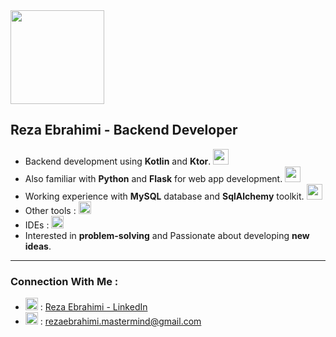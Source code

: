 <div>
<img style="height:150px" src="https://github.com/rezaaebraahimi/rezaaebraahimi/assets/117990649/5a1e6dd0-8ebd-459b-90f6-9030e7b3e174"/>
<h2>Reza Ebrahimi - Backend Developer</h2>

- Backend development using **Kotlin** and **Ktor**. <img style="height:25px" src="https://skillicons.dev/icons?i=kotlin,ktor&theme=dark"/><br>
- Also familiar with **Python** and **Flask** for web app development. <img style="height:25px" src="https://skillicons.dev/icons?i=python,flask&theme=dark"/> <br>
- Working experience with **MySQL** database and **SqlAlchemy** toolkit. <img style="height:25px" src="https://skillicons.dev/icons?i=mysql&theme=dark" /><br>
- Other tools : <img style="height:20px" src="https://skillicons.dev/icons?i=git,github,html,css&theme=dark" />
- IDEs : <img style="height:20px" src="https://skillicons.dev/icons?i=androidstudio,vscode,idea&theme=dark" />
- Interested in **problem-solving** and Passionate about developing **new ideas**. <br>

<hr>
<h3>Connection With Me :</h3>
  
- <img style="height:20px" src="https://skillicons.dev/icons?i=linkedin&theme=dark" />    : [Reza Ebrahimi - LinkedIn](https://www.linkedin.com/in/reza-ebrahimi-37a48a260) 
- <img style="height:20px" src="https://skillicons.dev/icons?i=gmail&theme=dark" />    : rezaebrahimi.mastermind@gmail.com 

</div>
